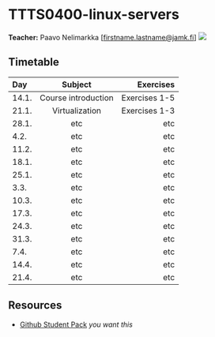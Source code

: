 # TTTS0400-linux-servers

**Teacher:** Paavo Nelimarkka [firstname.lastname@jamk.fi]
![](https://www.debian.org/logos/openlogo-nd-100.png)

## Timetable
| Day | Subject | Exercises |
|:--------|:----------:|-----:|
| 14.1. | Course introduction | Exercises 1-5 |  
| 21.1. | Virtualization | Exercises 1-3 |  
| 28.1. | etc | etc | 
| 4.2. | etc | etc | 
| 11.2. | etc | etc | 
| 18.1. | etc | etc | 
| 25.1. | etc | etc | 
| 3.3. | etc | etc | 
| 10.3. | etc | etc | 
| 17.3. | etc | etc | 
| 24.3. | etc | etc | 
| 31.3. | etc | etc | 
| 7.4. | etc | etc | 
| 14.4. | etc | etc | 
| 21.4. | etc | etc | 

## Resources

- [Github Student Pack](https://education.github.com/pack) _you want this_
